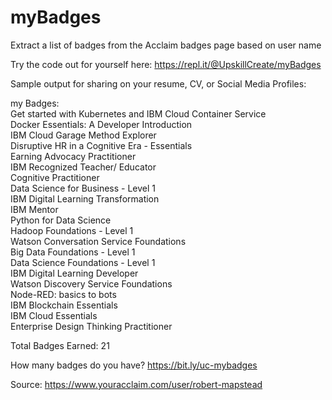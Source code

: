 # myBadges
Extract a list of badges from the Acclaim badges page based on user name

Try the code out for yourself here: https://repl.it/@UpskillCreate/myBadges

Sample output for sharing on your resume, CV, or Social Media Profiles:

my Badges:<br>
Get started with Kubernetes and IBM Cloud Container Service<br>
Docker Essentials: A Developer Introduction<br>
IBM Cloud Garage Method Explorer<br>
Disruptive HR in a Cognitive Era - Essentials<br>
Earning Advocacy Practitioner<br>
IBM Recognized Teacher/ Educator<br>
Cognitive Practitioner<br>
Data Science for Business - Level 1<br>
IBM Digital Learning Transformation<br>
IBM Mentor<br>
Python for Data Science<br>
Hadoop Foundations - Level 1<br>
Watson Conversation Service Foundations<br>
Big Data Foundations - Level 1<br>
Data Science Foundations - Level 1<br>
IBM Digital Learning Developer<br>
Watson Discovery Service Foundations<br>
Node-RED: basics to bots<br>
IBM Blockchain Essentials<br>
IBM Cloud Essentials<br>
Enterprise Design Thinking Practitioner<br>

Total Badges Earned: 21

How many badges do you have?  https://bit.ly/uc-mybadges

Source: https://www.youracclaim.com/user/robert-mapstead
